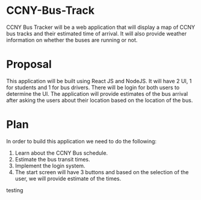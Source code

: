 # CCNY-Bus-Track

CCNY Bus Tracker will be a web application that will display a map of CCNY bus tracks and their estimated time of arrival. It will also provide weather information on whether the buses are running or not.

# Proposal

This application will be built using React JS and NodeJS. It will have 2 UI, 1 for students and 1 for bus drivers. There will be login for both users to determine the UI. The application will provide estimates of the bus arrival after asking the users about their location based on the location of the bus.

# Plan

In order to build this application we need to do the following:

1. Learn about the CCNY Bus schedule.
2. Estimate the bus transit times.
3. Implement the login system.
4. The start screen will have 3 buttons and based on the selection of the user, we will provide estimate of the times.

testing
